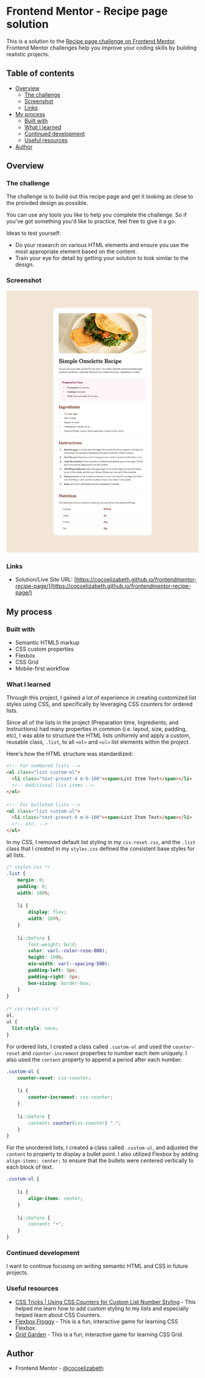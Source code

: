 # Frontend Mentor - Recipe page solution

This is a solution to the [Recipe page challenge on Frontend Mentor](https://www.frontendmentor.io/challenges/recipe-page-KiTsR8QQKm). Frontend Mentor challenges help you improve your coding skills by building realistic projects. 

## Table of contents

- [Overview](#overview)
  - [The challenge](#the-challenge)
  - [Screenshot](#screenshot)
  - [Links](#links)
- [My process](#my-process)
  - [Built with](#built-with)
  - [What I learned](#what-i-learned)
  - [Continued development](#continued-development)
  - [Useful resources](#useful-resources)
- [Author](#author)

## Overview

### The challenge

The challenge is to build out this recipe page and get it looking as close to the proivded design as possible.

You can use any tools you like to help you complete the challenge. So if you've got something you'd like to practice, feel free to give it a go.

Ideas to test yourself:

- Do your research on various HTML elements and ensure you use the most appropriate element based on the content.
- Train your eye for detail by getting your solution to look similar to the design.

### Screenshot

![](./screenshot.png)

### Links

- Solution/Live Site URL: [https://cocoelizabeth.github.io/frontendmentor-recipe-page/](https://cocoelizabeth.github.io/frontendmentor-recipe-page/)

## My process

### Built with

- Semantic HTML5 markup
- CSS custom properties
- Flexbox
- CSS Grid
- Mobile-first workflow

### What I learned

Through this project, I gained a lot of experience in creating customized list styles using CSS, and specifically by leveraging CSS counters for ordered lists. 

Since all of the lists in the project (Preparation time, Ingredients, and Instructions) had many properties in common (i.e. layout, size, padding, etc), I was able to structure the HTML lists uniformly and apply a custom, reusable class, `.list`, to all `<ol>` and `<ul>` list elements within the project.

Here's how the HTML structure was standardized:


```html
<!-- For numbered lists -->
<ol class="list custom-ol">
  <li class="text-preset-4 m-b-100"><span>List Item Text</span></li>
  <!-- Additional list items -->
</ol>

<!-- For bulleted lists -->
<ul class="list custom-ul">
  <li class="text-preset-4 m-b-100"><span>List Item Text</span></li>
  <!-- etc. -->
</ul>
```

In my CSS, I removed default list styling in my `css-reset.css`, and the `.list` class that I created in my `styles.css` defined the consistent base styles for all lists.
```css
/* styles.css */
.list {
    margin: 0;
    padding: 0;
    width: 100%;

    li {
        display: flex;
        width: 100%;
    }

    li::before {
        font-weight: bold;
        color: var(--color-rose-800);
        height: 100%;
        min-width: var(--spacing-500);
        padding-left: 8px;
        padding-right: 8px;
        box-sizing: border-box;
    }
}

/* css-reset.css */
ol,
ul {
  list-style: none;
}
```

For ordered lists, I created a class called `.custom-ol` and used the `counter-reset` and `counter-increment` properties to number each item uniquely. I also used the `content` property to append a period after each number.

```css
.custom-ol {
    counter-reset: css-counter;

    li {
        counter-increment: css-counter;
    }

    li::before {
        content: counter(css-counter) ".";
    }
}

```

For the unordered lists, I created a class called `.custom-ul`, and adjusted the  `content` to  property to display a bullet point. I also utilized Flexbox by adding  `align-items: center;` to ensure that the bullets were centered vertically to each block of text.

```css
.custom-ul {

    li {
        align-items: center;
    }
    
    li::before {
        content: "•";
    }
}
```

### Continued development

I want to continue focusing on writing semantic HTML and CSS in future projects. 

### Useful resources

- [CSS Tricks | Using CSS Counters for Custom List Number Styling](https://css-tricks.com/css-counters-custom-list-number-styling/) - This helped me learn how to add custom styling to my lists and especially helped learn about CSS Counters.
- [Flexbox Froggy](https://flexboxfroggy.com/) - This is a fun, interactive game for learning CSS Flexbox.
- [Grid Garden](https://cssgridgarden.com/) - This is a fun, interactive game for learning CSS Grid.

## Author

<!-- - Website - [Add your name here](https://www.your-site.com) -->
- Frontend Mentor - [@cocoelizabeth](https://www.frontendmentor.io/profile/cocoelizabeth)
<!-- - Twitter - [@yourusername](https://www.twitter.com/yourusername) -->


